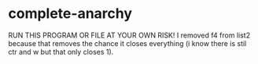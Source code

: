 # complete-anarchy
RUN THIS PROGRAM OR FILE AT YOUR OWN RISK! I removed f4 from list2 because that removes the chance it closes everything (i know there is stil ctr and w but  that only closes 1).
